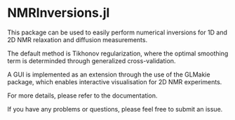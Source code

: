 # NMRInversions.jl

This package can be used to easily perform numerical inversions for 1D and 2D NMR relaxation and diffusion measurements.

The default method is Tikhonov regularization, where the optimal smoothing term is determinded through generalized cross-validation.

A GUI is implemented as an extension through the use of the GLMakie package, which enables interactive visualisation for 2D NMR experiments.

For more details, please refer to the documentation.

If you have any problems or questions, please feel free to submit an issue.
